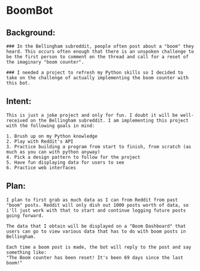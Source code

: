 # BoomBot
## Background:

    ### In the Bellingham subreddit, people often post about a "boom" they heard. This occurs often enough that there is an unspoken challenge to be the first person to comment on the thread and call for a reset of the imaginary "boom counter".

    ### I needed a project to refresh my Python skills so I decided to take on the challenge of actually implementing the boom counter with this bot.

## Intent:

    This is just a joke project and only for fun. I doubt it will be well-received on the Bellingham subreddit. I am implementing this project with the following goals in mind:
    
    1. Brush up on my Python knowledge
    2. Play with Reddit's API
    3. Practice building a program from start to finish, from scratch (as much as you can with python anyway)
    4. Pick a design pattern to follow for the project
    5. Have fun displaying data for users to see
    6. Practice web interfaces

## Plan:

    I plan to first grab as much data as I can from Reddit from past "boom" posts. Reddit will only dish out 1000 posts worth of data, so i'll just work with that to start and continue logging future posts going forward.

    The data that I obtain will be displayed on a "Boom Dashboard" that users can go to view various data that has to do with boom posts in Bellingham.

    Each time a boom post is made, the bot will reply to the post and say something like:
    "The Boom counter has been reset! It's been 69 days since the last boom!"



